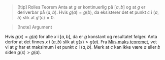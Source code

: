 > [!tip] Rolles Teorem
> Anta at $g$ er kontinuerlig på $[a,b]$ og at $g$ er deriverbar på $(a,b)$. Hvis $g(a) = g(b)$, da eksisterer det et punkt $c$ i $(a,b)$ slik at $g'(c) = 0$.
> 

> [!note] Argument 
> 

Hvis $g(x) = g(a)$ for alle $x$ i $[a,b]$, da er $g$ konstant og resultatet følger. Anta derfor at det finnes $x$ i $(a,b)$ slik at $g(x) > g(a)$. Fra [Min-maks teoremet](1.2%20Kontinuitet/Min-maks%20teoremet.md), vet vi at $g$ har et maksimum i et punkt $c$ i $(a,b)$. Merk at $c$ kan ikke være $a$ eller $b$ siden $g(x) > g(a)$.
